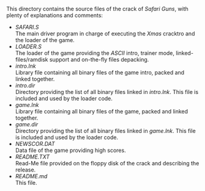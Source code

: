 This directory contains the source files of the crack of *Safari Guns*,
with plenty of explanations and comments:

- *SAFARI.S*  
The main driver program in charge of executing the *Xmas* cracktro and the loader of the game.
- *LOADER.S*  
The loader of the game providing the *ASCII* intro, trainer mode, linked-files/ramdisk support and on-the-fly files depacking.
- *intro.lnk*  
Library file containing all binary files of the game intro, packed and linked together.
- *intro.dir*  
Directory providing the list of all binary files linked in *intro.lnk*.
This file is included and used by the loader code.
- *game.lnk*  
Library file containing all binary files of the game, packed and linked together.
- *game.dir*  
Directory providing the list of all binary files linked in *game.lnk*.
This file is included and used by the loader code.
- *NEWSCOR.DAT*  
Data file of the game providing high scores.
- *README.TXT*  
Read-Me file provided on the floppy disk of the crack and describing the release.
- *README.md*  
This file.
